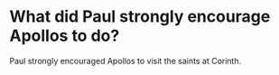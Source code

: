 # What did Paul strongly encourage Apollos to do?

Paul strongly encouraged Apollos to visit the saints at Corinth.
